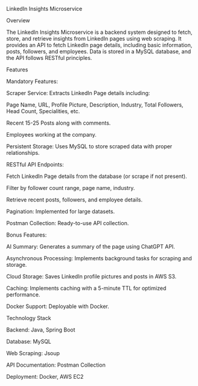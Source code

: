 LinkedIn Insights Microservice

Overview

The LinkedIn Insights Microservice is a backend system designed to fetch, store, and retrieve insights from LinkedIn pages using web scraping. It provides an API to fetch LinkedIn page details, including basic information, posts, followers, and employees. Data is stored in a MySQL database, and the API follows RESTful principles.

Features

Mandatory Features:

Scraper Service: Extracts LinkedIn Page details including:

Page Name, URL, Profile Picture, Description, Industry, Total Followers, Head Count, Specialities, etc.

Recent 15-25 Posts along with comments.

Employees working at the company.

Persistent Storage: Uses MySQL to store scraped data with proper relationships.

RESTful API Endpoints:

Fetch LinkedIn Page details from the database (or scrape if not present).

Filter by follower count range, page name, industry.

Retrieve recent posts, followers, and employee details.

Pagination: Implemented for large datasets.

Postman Collection: Ready-to-use API collection.

Bonus Features:

AI Summary: Generates a summary of the page using ChatGPT API.

Asynchronous Processing: Implements background tasks for scraping and storage.

Cloud Storage: Saves LinkedIn profile pictures and posts in AWS S3.

Caching: Implements caching with a 5-minute TTL for optimized performance.

Docker Support: Deployable with Docker.

Technology Stack

Backend: Java, Spring Boot

Database: MySQL

Web Scraping: Jsoup

API Documentation: Postman Collection

Deployment: Docker, AWS EC2
